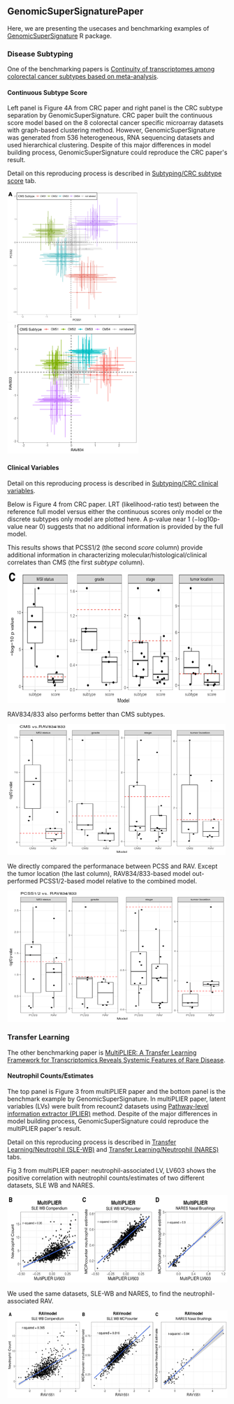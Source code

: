 ## GenomicSuperSignaturePaper
Here, we are presenting the usecases and benchmarking examples of [GenomicSuperSignature](https://shbrief.github.io/GenomicSuperSignature/) R package.

### Disease Subtyping
One of the benchmarking papers is [Continuity of transcriptomes among colorectal cancer subtypes based on meta-analysis](https://genomebiology.biomedcentral.com/articles/10.1186/s13059-018-1511-4). 

#### Continuous Subtype Score
Left panel is Figure 4A from CRC paper and right panel is the CRC subtype separation
by GenomicSuperSignature. CRC paper built the continuous score model based on the 8 
colorectal cancer specific microarray datasets with graph-based clustering method. 
However, GenomicSuperSignature was generated from 536 heterogeneous, RNA sequencing 
datasets and used hierarchical clustering. Despite of this major differences in 
model building process, GenomicSuperSignature could reproduce the CRC paper's result.

Detail on this reproducing process is described in [Subtyping/CRC subtype score](https://shbrief.github.io/GenomicSuperSignaturePaper/articles/CRC/repeat_Fig4A.html) 
tab. 

<img src="https://raw.githubusercontent.com/shbrief/GenomicSuperSignaturePaper/master/inst/images/CRC_Fig4A.png" width="300" height="300">
<img src="https://raw.githubusercontent.com/shbrief/GenomicSuperSignaturePaper/master/Results/CRC/outputs/png/scatter_834_833.png" width="300" height="300">

#### Clinical Variables
Detail on this reproducing process is described in [Subtyping/CRC clinical variables](https://shbrief.github.io/GenomicSuperSignaturePaper/articles/CRC/repeat_Fig4C.html).

Below is Figure 4 from CRC paper. LRT (likelihood-ratio test) between the reference 
full model versus either the continuous scores only model or the discrete subtypes 
only model are plotted here. A p-value near 1 (−log10p-value near 0) suggests that 
no additional information is provided by the full model. 

This results shows that PCSS1/2 (the second *score* column) provide additional information 
in characterizing molecular/histological/clinical correlates than CMS (the first *subtype* column).

<img src="https://raw.githubusercontent.com/shbrief/GenomicSuperSignaturePaper/master/inst/images/CRC_Fig4C.png" width="500" height="300">

RAV834/833 also performs better than CMS subtypes.

<img src="https://raw.githubusercontent.com/shbrief/GenomicSuperSignaturePaper/master/Results/CRC/outputs/png/boxplot_CMS_vs_834_833.png" width="500" height="300">

We directly compared the performanace between PCSS and RAV. Except the tumor location 
(the last column), RAV834/833-based model out-performed PCSS1/2-based model relative
to the combined model.

<img src="https://raw.githubusercontent.com/shbrief/GenomicSuperSignaturePaper/master/Results/CRC/outputs/png/boxplot_PCSS_vs_834_833.png" width="500" height="300">

### Transfer Learning
The other benchmarking paper is [MultiPLIER: A Transfer Learning Framework for Transcriptomics Reveals Systemic Features of Rare Disease](https://www.cell.com/cell-systems/fulltext/S2405-4712(19)30119-X?_returnURL=https%3A%2F%2Flinkinghub.elsevier.com%2Fretrieve%2Fpii%2FS240547121930119X%3Fshowall%3Dtrue). 

#### Neutrophil Counts/Estimates
The top panel is Figure 3 from multiPLIER paper and the bottom panel is the benchmark
example by GenomicSuperSignature. In multiPLIER paper, latent variables (LVs) were
built from recount2 datasets using [Pathway-level information extractor (PLIER)](https://www.nature.com/articles/s41592-019-0456-1) method. Despite of the 
major differences in model building process, GenomicSuperSignature could reproduce 
the multiPLIER paper's result.

Detail on this reproducing process is described in [Transfer Learning/Neutrophil (SLE-WB)](https://shbrief.github.io/GenomicSuperSignaturePaper/articles/SLE-WB/repeat_Fig3_SLE-WB.html) 
and [Transfer Learning/Neutrophil (NARES)](https://shbrief.github.io/GenomicSuperSignaturePaper/articles/NARES/repeat_Fig3_NARES.html) tabs.

Fig 3 from multiPLIER paper: neutrophil-associated LV, LV603 shows the positive 
correlation with neutrophil counts/estimates of two different datasets, SLE WB 
and NARES.

<img src="https://raw.githubusercontent.com/shbrief/GenomicSuperSignaturePaper/master/inst/images/multiPLIER_Fig3.png" width="600" height="200">

We used the same datasets, SLE-WB and NARES, to find the neutrophil-associated RAV.

<img src="https://raw.githubusercontent.com/shbrief/GenomicSuperSignaturePaper/master/Results/multiPLIER_Fig3.png" width="600" height="200">
